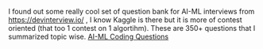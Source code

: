 I found out some really cool set of question bank for AI-ML interviews from https://devinterview.io/ , I know Kaggle is there but it is more of contest oriented (that too 1 contest on 1 algortihm). These are 350+ questions that I summarized topic wise.
[AI-ML Coding Questions](url)
